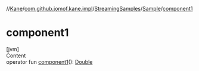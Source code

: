//[Kane](../../../index.md)/[com.github.jomof.kane.impl](../../index.md)/[StreamingSamples](../index.md)/[Sample](index.md)/[component1](component1.md)



# component1  
[jvm]  
Content  
operator fun [component1](component1.md)(): [Double](https://kotlinlang.org/api/latest/jvm/stdlib/kotlin/-double/index.html)  



